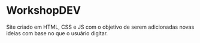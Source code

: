 # WorkshopDEV
 Site criado em HTML, CSS e JS com o objetivo de serem adicionadas novas ideias com base no que o usuário digitar.
